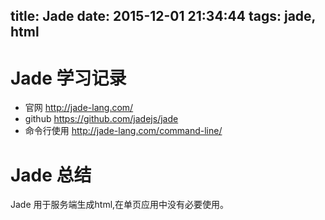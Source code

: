 title: Jade
date: 2015-12-01 21:34:44
tags: jade, html
---

# Jade 学习记录
* 官网 http://jade-lang.com/
* github https://github.com/jadejs/jade
* 命令行使用 http://jade-lang.com/command-line/

# Jade 总结
Jade 用于服务端生成html,在单页应用中没有必要使用。
